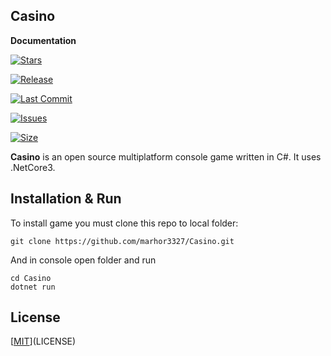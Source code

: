 ## Casino

**Documentation**

[![Stars](https://img.shields.io/github/stars/marhor3327/Casino.svg?style=social)]()

[![Release](https://img.shields.io/github/release/marhor3327/Casino.svg)]()

[![Last Commit](https://img.shields.io/github/last-commit/marhor3327/Casino.svg)]()

[![Issues](https://img.shields.io/github/issues/marhor3327/Casino.svg)](issues)

[![Size](https://img.shields.io/github/repo-size/marhor3327/Casino.svg)]()

**Casino** is an open source multiplatform console game written in C#. 
  It uses .NetCore3.

## Installation & Run

To install game you must clone this repo to local folder:

```
git clone https://github.com/marhor3327/Casino.git
```

And in console open folder and run

```
cd Casino
dotnet run
```

## License

[[MIT](https://img.shields.io/github/license/marhor3327/Casino.svg)](LICENSE)
